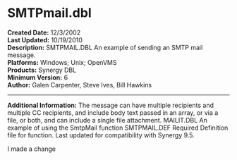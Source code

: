 # SMTPmail.dbl<br />
**Created Date:** 12/3/2002<br />
**Last Updated:** 10/19/2010<br />
**Description:** SMTPMAIL.DBL An example of sending an SMTP mail message.<br />
**Platforms:** Windows; Unix; OpenVMS<br />
**Products:** Synergy DBL<br />
**Minimum Version:** 6<br />
**Author:** Galen Carpenter, Steve Ives, Bill Hawkins
<hr>

**Additional Information:** The message can have multiple recipients and multiple CC recipients, and include body text passed in an array, or via a file, or both, and can include a single file attachment. MAILIT.DBL An example of using the SmtpMail function SMTPMAIL.DEF Required Definition file for function.
Last updated for compatibility with Synergy 9.5.

I made a change
